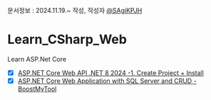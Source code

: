 문서정보 : 2024.11.19.~ 작성, 작성자 [@SAgiKPJH](https://github.com/SAgiKPJH)

# Learn_CSharp_Web
Learn ASP.Net Core
- [x] [ASP.NET Core Web API .NET 8 2024 -1. Create Project + Install](https://github.com/SagiK-Repository/Learn_CSharp_Web/issues/3)
- [x] [ASP.NET Core Web Application with SQL Server and CRUD - BoostMyTool](https://github.com/SagiK-Repository/Learn_CSharp_Web/issues/5)
